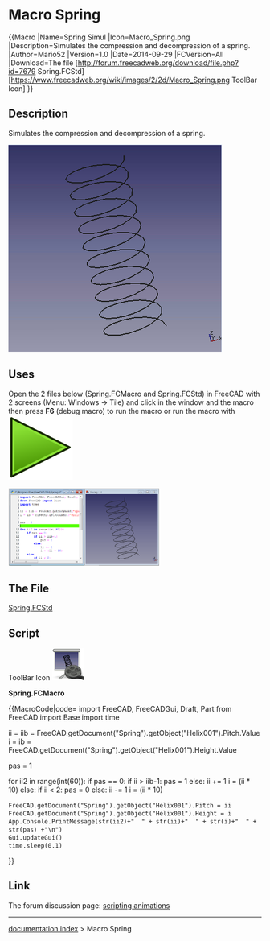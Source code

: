 # Macro Spring
{{Macro
|Name=Spring Simul
|Icon=Macro_Spring.png
|Description=Simulates the compression and decompression of a spring.
|Author=Mario52
|Version=1.0
|Date=2014-09-29
|FCVersion=All
|Download=The file [http://forum.freecadweb.org/download/file.php?id=7679 Spring.FCStd]<br />[https://www.freecadweb.org/wiki/images/2/2d/Macro_Spring.png ToolBar Icon]
}}

## Description

Simulates the compression and decompression of a spring.

 ![](images/Spring_00.gif ) 

## Uses

Open the 2 files below (Spring.FCMacro and Spring.FCStd) in FreeCAD with 2 screens (Menu: Windows → Tile) and click in the window and the macro then press **F6** (debug macro) to run the macro or run the macro with ![](images/Std_DlgMacroExecuteDirect.svg )

 <img alt="" src=images/Spring_02.png  style="width:300px;">

## The File 

 [Spring.FCStd](http://forum.freecadweb.org/download/file.php?id=7679) 

## Script

 ToolBar Icon ![](images/Macro_Spring.png )

**Spring.FCMacro**


{{MacroCode|code=
import FreeCAD, FreeCADGui, Draft, Part
from FreeCAD import Base
import time

ii = iib = FreeCAD.getDocument("Spring").getObject("Helix001").Pitch.Value
i = ib = FreeCAD.getDocument("Spring").getObject("Helix001").Height.Value

pas = 1

for ii2 in range(int(60)):
    if pas == 0:
        if ii > iib-1:
            pas = 1
        else:
            ii += 1
            i = (ii * 10)
    else:
        if ii < 2:
            pas = 0
        else:
            ii -= 1
            i = (ii * 10)
   
    FreeCAD.getDocument("Spring").getObject("Helix001").Pitch = ii
    FreeCAD.getDocument("Spring").getObject("Helix001").Height = i
    App.Console.PrintMessage(str(ii2)+"  " + str(ii)+"  " + str(i)+"  " + str(pas) +"\n")
    Gui.updateGui()
    time.sleep(0.1)
    
}}



## Link

The forum discussion page: [scripting animations](http://forum.freecadweb.org/viewtopic.php?f=22&t=7449#p62193)

---
[documentation index](../README.md) > Macro Spring
